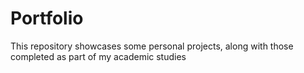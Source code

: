 # Portfolio
This repository showcases some personal projects, along with those completed as part of my academic studies
